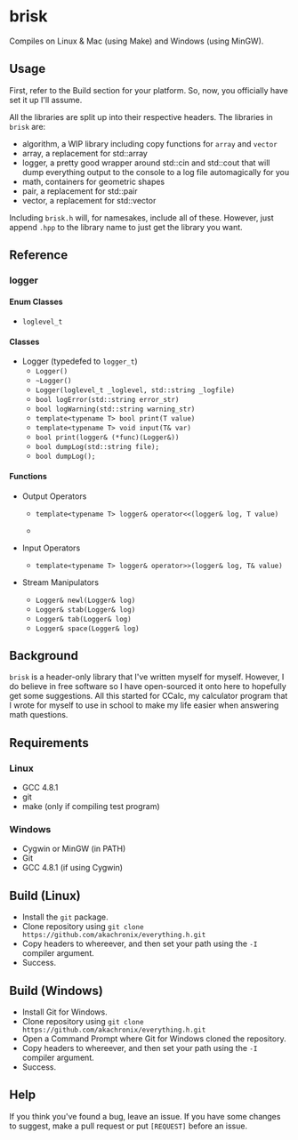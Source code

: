 # brisk
Compiles on Linux & Mac (using Make) and Windows (using MinGW).

## Usage
First, refer to the Build section for your platform. So, now, you officially have set it up I'll assume.

All the libraries are split up into their respective headers. The libraries in ```brisk``` are:
- algorithm, a WIP library including copy functions for ```array``` and ```vector```
- array, a replacement for std::array
- logger, a pretty good wrapper around std::cin and std::cout that will dump everything output to the console to a log file automagically for you
- math, containers for geometric shapes
- pair, a replacement for std::pair
- vector, a replacement for std::vector

Including ```brisk.h``` will, for namesakes, include all of these. However, just append ```.hpp``` to the library name to just get the library you want.

## Reference
### logger
#### Enum Classes
- ```loglevel_t```

#### Classes
- Logger (typedefed to ```logger_t```)
  - ```Logger()```
  - ```~Logger()```
  - ```Logger(loglevel_t _loglevel, std::string _logfile)```
  - ```bool logError(std::string error_str)```
  - ```bool logWarning(std::string warning_str)```
  - ```template<typename T> bool print(T value)```
  - ```template<typename T> void input(T& var)```
  - ```bool print(logger& (*func)(Logger&))```
  - ```bool dumpLog(std::string file);```
  - ```bool dumpLog();```

#### Functions
- Output Operators
  - ```template<typename T> logger& operator<<(logger& log, T value)```
  - ```logger& operator<<(logger& log, logger& (*func)(logger&))
  
- Input Operators
  - ```template<typename T> logger& operator>>(logger& log, T& value)```

- Stream Manipulators
  - ```Logger& newl(Logger& log)```
  - ```Logger& stab(Logger& log)```
  - ```Logger& tab(Logger& log)```
  - ```Logger& space(Logger& log)```

## Background
```brisk``` is a header-only library that I've written myself for myself. However, I do believe in free software so I have open-sourced it onto here to hopefully get some suggestions. All this started for CCalc, my calculator program that I wrote for myself to use in school to make my life easier when answering math questions.

## Requirements
### Linux
- GCC 4.8.1
- git
- make (only if compiling test program)

### Windows
- Cygwin or MinGW (in PATH)
- Git
- GCC 4.8.1 (if using Cygwin)

## Build (Linux)
- Install the ```git``` package.
- Clone repository using ```git clone https://github.com/akachronix/everything.h.git```
- Copy headers to whereever, and then set your path using the ```-I``` compiler argument.
- Success.

## Build (Windows)
- Install Git for Windows.
- Clone repository using ```git clone https://github.com/akachronix/everything.h.git```
- Open a Command Prompt where Git for Windows cloned the repository.
- Copy headers to whereever, and then set your path using the ```-I``` compiler argument.
- Success.

## Help
If you think you've found a bug, leave an issue. If you have some changes to suggest, make a pull request or put ```[REQUEST]``` before an issue.
